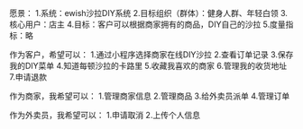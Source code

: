 愿景：
1.系统：ewish沙拉DIY系统
2.目标组织（群体）：健身人群、年轻白领
3.核心用户：店主
4.目标：客户可以根据商家拥有的商品，DIY自己的沙拉
5.度量指标：略

作为客户，希望可以：
1.通过小程序选择商家在线DIY沙拉
2.查看订单记录
3.保存我的DIY菜单
4.知道每顿沙拉的卡路里
5.收藏我喜欢的商家
6.管理我的收货地址
7.申请退款

作为商家，我希望可以：
1.管理商家信息
2.管理商品
3.给外卖员派单
4.管理订单

作为外卖员，我希望可以：
1.申请取消
2.上传个人信息
